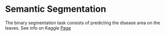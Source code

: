 # Semantic Segmentation
The binary segmentation task consists of predicting the disease area on the leaves. See info on Kaggle [Page](https://www.kaggle.com/datasets/fakhrealam9537/leaf-disease-segmentation-dataset)
